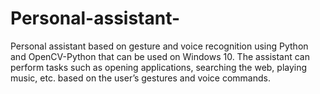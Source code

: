 # Personal-assistant-
Personal assistant based on gesture and voice recognition using Python and  OpenCV-Python that can be used on Windows 10. The assistant can perform tasks such as  opening applications, searching the web, playing music, etc. based on the user’s gestures  and voice commands.
